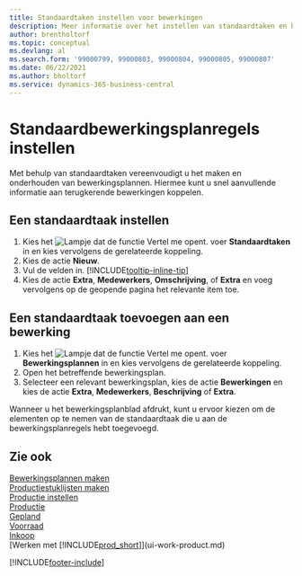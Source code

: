 ```yaml
---
title: Standaardtaken instellen voor bewerkingen
description: Meer informatie over het instellen van standaardtaken en het toevoegen van standaardtaken aan bewerkingen om het onderhoud van bewerkingsplannen te vereenvoudigen.
author: brentholtorf
ms.topic: conceptual
ms.devlang: al
ms.search.form: '99000799, 99000803, 99000804, 99000805, 99000807'
ms.date: 06/22/2021
ms.author: bholtorf
ms.service: dynamics-365-business-central
---
```

# Standaardbewerkingsplanregels instellen

Met behulp van standaardtaken vereenvoudigt u het maken en onderhouden van bewerkingsplannen. Hiermee kunt u snel aanvullende informatie aan terugkerende bewerkingen koppelen.

## Een standaardtaak instellen

1. Kies het ![Lampje dat de functie Vertel me opent.](media/ui-search/search_small.png "Vertel me wat u wilt doen") voer **Standaardtaken** in en kies vervolgens de gerelateerde koppeling.
2. Kies de actie **Nieuw**.
3. Vul de velden in. [!INCLUDE[tooltip-inline-tip](includes/tooltip-inline-tip_md.md)]
4. Kies de actie **Extra**, **Medewerkers**, **Omschrijving**, of **Extra** en voeg vervolgens op de geopende pagina het relevante item toe.

## Een standaardtaak toevoegen aan een bewerking

1. Kies het ![Lampje dat de functie Vertel me opent.](media/ui-search/search_small.png "Vertel me wat u wilt doen") voer **Bewerkingsplannen** in en kies vervolgens de gerelateerde koppeling.
2. Open het betreffende bewerkingsplan.
3. Selecteer een relevant bewerkingsplan, kies de actie **Bewerkingen** en kies de actie **Extra**, **Medewerkers**, **Beschrijving** of **Extra**.

Wanneer u het bewerkingsplanblad afdrukt, kunt u ervoor kiezen om de elementen op te nemen van de standaardtaak die u aan de bewerkingsplanregels hebt toegevoegd.

## Zie ook

[Bewerkingsplannen maken](production-how-to-create-routings.md)  
[Productiestuklijsten maken](production-how-to-create-production-boms.md)  
[Productie instellen](production-configure-production-processes.md)  
[Productie](production-manage-manufacturing.md)  
[Gepland](production-planning.md)  
[Voorraad](inventory-manage-inventory.md)  
[Inkoop](purchasing-manage-purchasing.md)  
[Werken met [!INCLUDE[prod_short](includes/prod_short.md)]](ui-work-product.md)  


[!INCLUDE[footer-include](includes/footer-banner.md)]